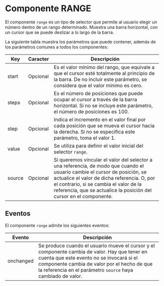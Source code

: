 # Componente RANGE

El componente `range` es un tipo de selector que permite al usuario elegir un número dentro de un rango determinado. Muestra una barra horizontal, con un cursor que se puede deslizar a lo largo de la barra.


La siguiente tabla muestra los parámetros que puede contener, además de los parámetros comunes a todos los componentes:

  | Key  | Caracter | Descripción |
  | ------------- | ------------- | ------------- |
  | start | Opcional | Es el valor mínimo del rango, que equivale a que el cursor esté totalmente al principio de la barra. De no incluir este parámetro, se considera que el valor mínimo es cero. |
  | steps | Opcional | Es el número de posiciones que puede ocupar el cursor a través de la barra horizontal. Si no se incluye este parámetro, el número de posiciones es 100. |
  | step | Opcional | Indica el incremento en el valor final por cada posición que se mueva el cursor hacia la derecha. Si no se especifica este parámetro, toma el valor 1. |
  | value | Opcional | Se utiliza para definir el valor inicial del selector `range`.|
  | source | Opcional | Si queremos vincular el valor del selector a una referencia, de modo que cuando el usuario cambie el cursor de posición, se actualice el valor de dicha referencia. O, por el contrario, si se cambia el valor de la referencia, que se actualice la posición del cursor en el componente. |
  


## Eventos

El componente `range` admite los siguientes eventos:

 | Evento  | Descripción |
  | ------------- | ------------- |
  | onchanged | Se produce cuando el usuario mueve el cursor y el componente cambia de valor. Hay que tener en cuenta que este evento no se invocará si el componente cambia de valor por el hecho de que la referencia en el parámetro `source` haya cambiado de valor. |

